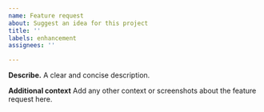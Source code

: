 ```yaml
---
name: Feature request
about: Suggest an idea for this project
title: ''
labels: enhancement
assignees: ''

---
```


**Describe.**
A clear and concise description.

**Additional context**
Add any other context or screenshots about the feature request here.
